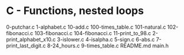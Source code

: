 # C - Functions, nested loops
0-putchar.c
1-alphabet.c
10-add.c
100-times_table.c
101-natural.c
102-fibonacci.c
103-fibonacci.c
104-fibonacci.c
11-print_to_98.c
2-print_alphabet_x10.c
3-islower.c
4-isalpha.c
5-sign.c
6-abs.c
7-print_last_digit.c
8-24_hours.c
9-times_table.c
README.md
main.h
